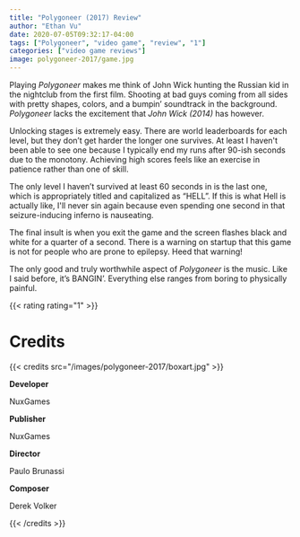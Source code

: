 ```yaml
---
title: "Polygoneer (2017) Review"
author: "Ethan Vu"
date: 2020-07-05T09:32:17-04:00
tags: ["Polygoneer", "video game", "review", "1"]
categories: ["video game reviews"]
image: polygoneer-2017/game.jpg
---
```


Playing *Polygoneer* makes me think of John Wick hunting the Russian kid in the nightclub from the first film.  Shooting at bad guys coming from all sides with pretty shapes, colors, and a bumpin’ soundtrack in the background.  *Polygoneer* lacks the excitement that *John Wick (2014)* has however.

Unlocking stages is extremely easy.  There are world leaderboards for each level, but they don’t get harder the longer one survives.  At least I haven't been able to see one because I typically end my runs after 90-ish seconds due to the monotony.  Achieving high scores feels like an exercise in patience rather than one of skill.

The only level I haven’t survived at least 60 seconds in is the last one, which is appropriately titled and capitalized as “HELL”.  If this is what Hell is actually like, I'll never sin again because even spending one second in that seizure-inducing inferno is nauseating.

The final insult is when you exit the game and the screen flashes black and white for a quarter of a second.  There is a warning on startup that this game is not for people who are prone to epilepsy.  Heed that warning!

The only good and truly worthwhile aspect of *Polygoneer* is the music.  Like I said before, it’s BANGIN’.  Everything else ranges from boring to physically painful.

{{< rating rating="1" >}}

# Credits
{{< credits src="/images/polygoneer-2017/boxart.jpg" >}}
<p><b>Developer</b></p>
<p>NuxGames</p>
<p><b>Publisher</b></p>
<p>NuxGames</p>
<p><b>Director</b></p>
<p>Paulo Brunassi</p>
<p><b>Composer</b></p>
<p>Derek Volker</p>
{{< /credits >}}
